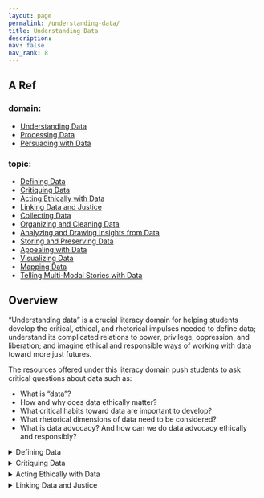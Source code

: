 ```yaml
---
layout: page
permalink: /understanding-data/
title: Understanding Data
description: 
nav: false
nav_rank: 8
---
```


## A Ref

### domain: 
- <a href="../understanding-data/">Understanding Data</a>
- <a href="../processing-data/">Processing Data</a>
- <a href="../persuading-with-data/">Persuading with Data</a>

### topic: 
- <a href="../defining-data/">Defining Data</a>
- <a href="../critiquing-data/">Critiquing Data</a>
- <a href="../acting-ethically-with-data/">Acting Ethically with Data</a>
- <a href="../linking-data-and-justice/">Linking Data and Justice</a>
- <a href="../collecting-data/">Collecting Data</a>
- <a href="../organizing-and-cleaning-data/">Organizing and Cleaning Data</a>
- <a href="../analyzing-and-drawing-insights-from-data/">Analyzing and Drawing Insights from Data</a>
- <a href="../storing-and-preserving-data/">Storing and Preserving Data</a>
- <a href="../appealing-with-data/">Appealing with Data</a>
- <a href="../visualizing-data/">Visualizing Data</a>
- <a href="../mapping-data/">Mapping Data</a>
- <a href="../telling-multi-modal-stories-with-data/">Telling Multi-Modal Stories with Data</a>

## Overview

“Understanding data” is a crucial literacy domain for helping students develop the critical, ethical, and rhetorical impulses needed to define data; understand its complicated relations to power, privilege, oppression, and liberation; and imagine ethical and responsible ways of working with data toward more just futures.

The resources offered under this literacy domain push students to ask critical questions about data such as:
- What is “data”?
- How and why does data ethically matter?
- What critical habits toward data are important to develop?
- What rhetorical dimensions of data need to be considered?
- What is data advocacy? And how can we do data advocacy ethically and responsibly?

<details>
<summary>Defining Data</summary>
	
<details>
<summary> Readings</summary>

{% assign cards = site.cards | where: "group", "Reading" | where: "topic", "Defining Data" | sort: "title" %}

{% for card in cards %}

<p>
    <div class="card {% if card.inline == false %}hoverable{% endif %}">
        <div class="row no-gutters">
            <div class="team col-sm-8 col-md-9">
                <div class="card-body">
                    {% if card.inline == false %}<a href="{{ card.url | relative_url }}">{% endif %}
                    <h5 class="card-title">{{ card.profile.name }}</h5>
                    <p class="card-text">
                        {{ card.teaser }}
                    </p>
                    {% if card.inline == false %}</a>{% endif %}
                    <p class="card-text">
			<div style="height:1px;font-size:1px;">&nbsp;</div>
			{% if card.profile.author %}<small class="test-muted"><i class="fas fa-user-pen"></i>  Author: {{ card.profile.author | replace: '<br />', ', ' }} </small><br>{% endif %}
			{% if card.profile.source %}<small class="test-muted"><i class="fas fa-link"></i>  Source: <a href="{{ card.profile.source }}">{{ card.profile.source | replace: '<br />', ', ' }}</a> </small><br>{% endif %} 
			<small class="test-muted"><i class="fas fa-square-poll-vertical"></i>  Data Literacy: {{ card.profile.literacy | replace: '<br />', ', ' }} </small> <br>
			<small class="test-muted"><i class="fas fa-table-columns"></i>  Type of Resource: {{ card.profile.group | replace: '<br />', ', ' }} </small>
                    </p>
                </div>
            </div>
        </div>
    </div>
</p>

{% endfor %}

<br>

</details>

<details>
<summary> Glossary</summary>

{% assign cards = site.cards | where: "group", "Term" | where: "topic", "Defining Data" | sort: "title" %}

{% for card in cards %}

<p>
    <div class="card {% if card.inline == false %}hoverable{% endif %}">
        <div class="row no-gutters">
            <div class="team col-sm-8 col-md-9">
                <div class="card-body">
                    {% if card.inline == false %}<a href="{{ card.url | relative_url }}">{% endif %}
                    <h5 class="card-title">{{ card.profile.name }}</h5>
                    <p class="card-text">
                        {{ card.teaser }}
                    </p>
                    {% if card.inline == false %}</a>{% endif %}
                    <p class="card-text">
			<div style="height:1px;font-size:1px;">&nbsp;</div>
			{% if card.profile.author %}<small class="test-muted"><i class="fas fa-user-pen"></i>  Author: {{ card.profile.author | replace: '<br />', ', ' }} </small><br>{% endif %}
			{% if card.profile.source %}<small class="test-muted"><i class="fas fa-link"></i>  Source: <a href="{{ card.profile.source }}">{{ card.profile.source | replace: '<br />', ', ' }}</a> </small><br>{% endif %} 
			<small class="test-muted"><i class="fas fa-square-poll-vertical"></i>  Data Literacy: {{ card.profile.literacy | replace: '<br />', ', ' }} </small> <br>
			<small class="test-muted"><i class="fas fa-table-columns"></i>  Type of Resource: {{ card.profile.group | replace: '<br />', ', ' }} </small>
                    </p>
                </div>
            </div>
        </div>
    </div>
</p>

{% endfor %}

<br>

</details>

<details>
<summary> Assignments</summary>

{% assign cards = site.cards | where: "group", "Assignment" | where: "topic", "Defining Data" | sort: "title" %}

{% for card in cards %}

<p>
    <div class="card {% if card.inline == false %}hoverable{% endif %}">
        <div class="row no-gutters">
            <div class="team col-sm-8 col-md-9">
                <div class="card-body">
                    {% if card.inline == false %}<a href="{{ card.url | relative_url }}">{% endif %}
                    <h5 class="card-title">{{ card.profile.name }}</h5>
                    <p class="card-text">
                        {{ card.teaser }}
                    </p>
                    {% if card.inline == false %}</a>{% endif %}
                    <p class="card-text">
			<div style="height:1px;font-size:1px;">&nbsp;</div>
			{% if card.profile.author %}<small class="test-muted"><i class="fas fa-user-pen"></i>  Author: {{ card.profile.author | replace: '<br />', ', ' }} </small><br>{% endif %}
			{% if card.profile.source %}<small class="test-muted"><i class="fas fa-link"></i>  Source: <a href="{{ card.profile.source }}">{{ card.profile.source | replace: '<br />', ', ' }}</a> </small><br>{% endif %} 
			<small class="test-muted"><i class="fas fa-square-poll-vertical"></i>  Data Literacy: {{ card.profile.literacy | replace: '<br />', ', ' }} </small> <br>
			<small class="test-muted"><i class="fas fa-table-columns"></i>  Type of Resource: {{ card.profile.group | replace: '<br />', ', ' }} </small>
                    </p>
                </div>
            </div>
        </div>
    </div>
</p>

{% endfor %}

<br>


</details>

<details>
<summary> Activities</summary>

Word

</details>

<details>
<summary> Tutorials</summary>
<br>
Internal text here
</details>

<details>
<summary> Teaching Modules</summary>
<br>
Internal text here
</details>


<details>
<summary> Data Sets</summary>
<br>

Internal text here

</details>

<details>
<summary> All Defining Data Resources</summary>

{% assign cards = site.cards | where: "topic", "Defining Data" | sort: "title" %}

{% for card in cards %}

<p>
    <div class="card {% if card.inline == false %}hoverable{% endif %}">
        <div class="row no-gutters">
            <div class="team col-sm-8 col-md-9">
                <div class="card-body">
                    {% if card.inline == false %}<a href="{{ card.url | relative_url }}">{% endif %}
                    <h5 class="card-title">{{ card.profile.name }}</h5>
                    <p class="card-text">
                        {{ card.teaser }}
                    </p>
                    {% if card.inline == false %}</a>{% endif %}
                    <p class="card-text">
			<div style="height:1px;font-size:1px;">&nbsp;</div>
			{% if card.profile.author %}<small class="test-muted"><i class="fas fa-user-pen"></i>  Author: {{ card.profile.author | replace: '<br />', ', ' }} </small><br>{% endif %}
			{% if card.profile.source %}<small class="test-muted"><i class="fas fa-link"></i>  Source: <a href="{{ card.profile.source }}">{{ card.profile.source | replace: '<br />', ', ' }}</a> </small><br>{% endif %} 
			<small class="test-muted"><i class="fas fa-square-poll-vertical"></i>  Data Literacy: {{ card.profile.literacy | replace: '<br />', ', ' }} </small> <br>
			<small class="test-muted"><i class="fas fa-table-columns"></i>  Type of Resource: {{ card.profile.group | replace: '<br />', ', ' }} </small>
                    </p>
                </div>
            </div>
        </div>
    </div>
</p>

{% endfor %}

<br>

</details>

</details>

<div style="height:5px;font-size:1px;">&nbsp;</div>

<details>
<summary>Critiquing Data</summary>
Organized cards will go here.</details>

<div style="height:5px;font-size:1px;">&nbsp;</div>

<details>
<summary>Acting Ethically with Data</summary>
Organized cards will go here.</details>

<div style="height:5px;font-size:1px;">&nbsp;</div>

<details>
<summary>Linking Data and Justice</summary>
Organized cards will go here.</details>
